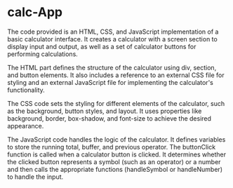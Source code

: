# calc-App
The code provided is an HTML, CSS, and JavaScript implementation of a basic calculator interface. 
It creates a calculator with a screen section to display input and output, 
as well as a set of calculator buttons for performing calculations.

The HTML part defines the structure of the calculator using div, section, and button elements. It also includes 
a reference to an external CSS file for styling and an external JavaScript file for implementing the calculator's functionality.

The CSS code sets the styling for different elements of the calculator, such as the background, button styles, and layout. 
It uses properties like background, border, box-shadow, and font-size to achieve the desired appearance.

The JavaScript code handles the logic of the calculator. It defines variables to store the running total, buffer, and previous operator.
The buttonClick function is called when a calculator button is clicked. It determines whether the clicked button represents a symbol 
(such as an operator) or a number and then calls the appropriate functions (handleSymbol or handleNumber) to handle the input.
